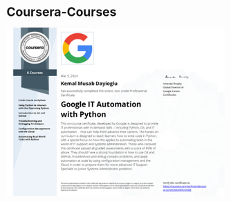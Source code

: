 # Coursera-Courses
![](https://github.com/kemda2/Google-Courses/blob/main/Google-IT-Automation-with-Python/0%20Google%20IT%20Automation%20with%20Python.jpeg)
